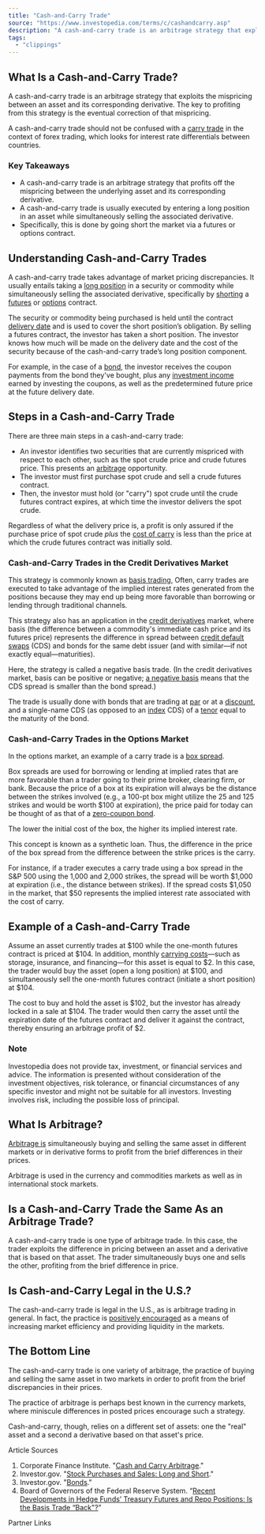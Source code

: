 ```yaml
---
title: "Cash-and-Carry Trade"
source: "https://www.investopedia.com/terms/c/cashandcarry.asp"
description: "A cash-and-carry trade is an arbitrage strategy that exploits the mispricing between the underlying asset and its corresponding derivative."
tags:
  - "clippings"
---
```

## What Is a Cash-and-Carry Trade?

A cash-and-carry trade is an arbitrage strategy that exploits the mispricing between an asset and its corresponding derivative. The key to profiting from this strategy is the eventual correction of that mispricing.

A cash-and-carry trade should not be confused with a [carry trade](https://www.investopedia.com/terms/c/currencycarrytrade.asp) in the context of forex trading, which looks for interest rate differentials between countries.

### Key Takeaways

- A cash-and-carry trade is an arbitrage strategy that profits off the mispricing between the underlying asset and its corresponding derivative.
- A cash-and-carry trade is usually executed by entering a long position in an asset while simultaneously selling the associated derivative.
- Specifically, this is done by going short the market via a futures or options contract.

## Understanding Cash-and-Carry Trades

A cash-and-carry trade takes advantage of market pricing discrepancies. It usually entails taking a [long position](https://www.investopedia.com/terms/l/long.asp) in a security or commodity while simultaneously selling the associated derivative, specifically by [shorting](https://www.investopedia.com/terms/s/short.asp) a [futures](https://www.investopedia.com/terms/f/futurescontract.asp) or [options](https://www.investopedia.com/terms/o/optionscontract.asp) contract.

The security or commodity being purchased is held until the contract [delivery date](https://www.investopedia.com/terms/d/deliverydate.asp) and is used to cover the short position’s obligation. By selling a futures contract, the investor has taken a short position. The investor knows how much will be made on the delivery date and the cost of the security because of the cash-and-carry trade’s long position component.

For example, in the case of a [bond](https://www.investopedia.com/terms/b/bond.asp), the investor receives the coupon payments from the bond they've bought, plus any [investment income](https://www.investopedia.com/terms/i/investmentincome.asp) earned by investing the coupons, as well as the predetermined future price at the future delivery date.

## Steps in a Cash-and-Carry Trade

There are three main steps in a cash-and-carry trade:

- An investor identifies two securities that are currently mispriced with respect to each other, such as the spot crude price and crude futures price. This presents an [arbitrage](https://www.investopedia.com/terms/a/arbitrage.asp) opportunity.
- The investor must first purchase spot crude and sell a crude futures contract.
- Then, the investor must hold (or "carry") spot crude until the crude futures contract expires, at which time the investor delivers the spot crude.

Regardless of what the delivery price is, a profit is only assured if the purchase price of spot crude *plus* the [cost of carry](https://www.investopedia.com/terms/c/costofcarry.asp) is less than the price at which the crude futures contract was initially sold.

### Cash-and-Carry Trades in the Credit Derivatives Market

This strategy is commonly known as [basis trading](https://www.investopedia.com/terms/b/basis-trading.asp), Often, carry trades are executed to take advantage of the implied interest rates generated from the positions because they may end up being more favorable than borrowing or lending through traditional channels.

This strategy also has an application in the [credit derivatives](https://www.investopedia.com/terms/c/creditderivative.asp) market, where basis (the difference between a commodity's immediate cash price and its futures price) represents the difference in spread between [credit default swaps](https://www.investopedia.com/terms/c/creditdefaultswap.asp) (CDS) and bonds for the same debt issuer (and with similar—if not exactly equal—maturities).

Here, the strategy is called a negative basis trade. (In the credit derivatives market, basis can be positive or negative; [a negative basis](https://www.investopedia.com/articles/trading/08/negative-basis-trades.asp) means that the CDS spread is smaller than the bond spread.)

The trade is usually done with bonds that are trading at [par](https://www.investopedia.com/terms/p/parvalue.asp) or at a [discount](https://www.investopedia.com/terms/d/discount.asp), and a single-name CDS (as opposed to an [index](https://www.investopedia.com/terms/i/index.asp) CDS) of a [tenor](https://www.investopedia.com/terms/t/tenor.asp) equal to the maturity of the bond.

### Cash-and-Carry Trades in the Options Market

In the options market, an example of a carry trade is a [box spread](https://www.investopedia.com/terms/b/boxspread.asp).

Box spreads are used for borrowing or lending at implied rates that are more favorable than a trader going to their prime broker, clearing firm, or bank. Because the price of a box at its expiration will always be the distance between the strikes involved (e.g., a 100-pt box might utilize the 25 and 125 strikes and would be worth $100 at expiration), the price paid for today can be thought of as that of a [zero-coupon bond](https://www.investopedia.com/terms/z/zero-couponbond.asp).

The lower the initial cost of the box, the higher its implied interest rate.

This concept is known as a synthetic loan. Thus, the difference in the price of the box spread from the difference between the strike prices is the carry.

For instance, if a trader executes a carry trade using a box spread in the S&P 500 using the 1,000 and 2,000 strikes, the spread will be worth $1,000 at expiration (i.e., the distance between strikes). If the spread costs $1,050 in the market, that $50 represents the implied interest rate associated with the cost of carry.

## Example of a Cash-and-Carry Trade

Assume an asset currently trades at $100 while the one-month futures contract is priced at $104. In addition, monthly [carrying costs](https://www.investopedia.com/terms/c/carrying-costs.asp)—such as storage, insurance, and financing—for this asset is equal to $2. In this case, the trader would buy the asset (open a long position) at $100, and simultaneously sell the one-month futures contract (initiate a short position) at $104.

The cost to buy and hold the asset is $102, but the investor has already locked in a sale at $104. The trader would then carry the asset until the expiration date of the futures contract and deliver it against the contract, thereby ensuring an arbitrage profit of $2.  

### Note

Investopedia does not provide tax, investment, or financial services and advice. The information is presented without consideration of the investment objectives, risk tolerance, or financial circumstances of any specific investor and might not be suitable for all investors. Investing involves risk, including the possible loss of principal.

## What Is Arbitrage?

[Arbitrage is](https://www.investopedia.com/ask/answers/what-is-arbitrage/#:~:text=Arbitrage%20occurs%20when%20a%20security,lets%20traders%20lock%20in%20profits.) simultaneously buying and selling the same asset in different markets or in derivative forms to profit from the brief differences in their prices.

Arbitrage is used in the currency and commodities markets as well as in international stock markets.

## Is a Cash-and-Carry Trade the Same As an Arbitrage Trade?

A cash-and-carry trade is one type of arbitrage trade. In this case, the trader exploits the difference in pricing between an asset and a derivative that is based on that asset. The trader simultaneously buys one and sells the other, profiting from the brief difference in price.

## Is Cash-and-Carry Legal in the U.S.?

The cash-and-carry trade is legal in the U.S., as is arbitrage trading in general. In fact, the practice is [positively encouraged](https://www.investopedia.com/articles/investing/032615/why-arbitrage-trading-legal.asp#:~:text=Arbitrage%20trading%20is%20not%20only,providing%20liquidity%20in%20different%20markets.) as a means of increasing market efficiency and providing liquidity in the markets.

## The Bottom Line

The cash-and-carry trade is one variety of arbitrage, the practice of buying and selling the same asset in two markets in order to profit from the brief discrepancies in their prices.

The practice of arbitrage is perhaps best known in the currency markets, where miniscule differences in posted prices encourage such a strategy.

Cash-and-carry, though, relies on a different set of assets: one the "real" asset and a second a derivative based on that asset's price.

Article Sources

1. Corporate Finance Institute. "[Cash and Carry Arbitrage](https://corporatefinanceinstitute.com/resources/derivatives/cash-and-carry-arbitrage/)."
2. Investor.gov. "[Stock Purchases and Sales: Long and Short](https://www.investor.gov/introduction-investing/investing-basics/how-stock-markets-work/stock-purchases-and-sales-long-and)."
3. Investor.gov. "[Bonds](https://www.investor.gov/introduction-investing/investing-basics/investment-products/bonds-or-fixed-income-products/bonds)."
4. Board of Governors of the Federal Reserve System. “[Recent Developments in Hedge Funds’ Treasury Futures and Repo Positions: Is the Basis Trade “Back"?](https://www.federalreserve.gov/econres/notes/feds-notes/recent-developments-in-hedge-funds-treasury-futures-and-repo-positions-20230830.html)”

Partner Links